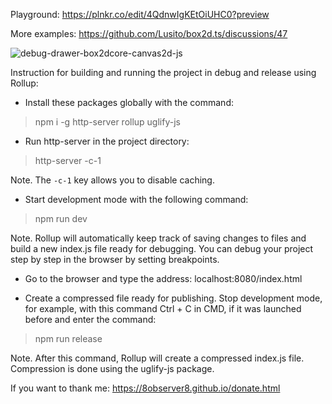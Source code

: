 Playground: https://plnkr.co/edit/4QdnwIgKEtOiUHC0?preview

More examples: https://github.com/Lusito/box2d.ts/discussions/47

![debug-drawer-box2dcore-canvas2d-js](https://github.com/8Observer8/debug-drawer-box2dcore-canvas2d-js/assets/3908473/f9b6665f-3a91-472b-8d04-3001d55395a5)

Instruction for building and running the project in debug and release using Rollup:

- Install these packages globally with the command:

> npm i -g http-server rollup uglify-js

- Run http-server in the project directory:

> http-server -c-1

Note. The `-c-1` key allows you to disable caching.

- Start development mode with the following command:

> npm run dev

Note. Rollup will automatically keep track of saving changes to files and build a new index.js file ready for debugging. You can debug your project step by step in the browser by setting breakpoints.

- Go to the browser and type the address: localhost:8080/index.html

- Create a compressed file ready for publishing. Stop development mode, for example, with this command Ctrl + C in CMD, if it was launched before and enter the command:

> npm run release

Note. After this command, Rollup will create a compressed index.js file. Compression is done using the uglify-js package.

If you want to thank me: https://8observer8.github.io/donate.html
